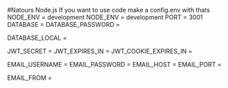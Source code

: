#Natours Node.js
If you want to use code make a config.env with thats 
NODE_ENV = development
NODE_ENV = development
PORT = 3001
DATABASE = <Yours>
DATABASE_PASSWORD = <Yours>

DATABASE_LOCAL = <Yours>

JWT_SECRET = <Yours>
JWT_EXPIRES_IN = <Yours>
JWT_COOKIE_EXPIRES_IN = <Yours>

EMAIL_USERNAME =<Yours>
EMAIL_PASSWORD =<Yours>
EMAIL_HOST =<Yours>
EMAIL_PORT =<Yours>

EMAIL_FROM = <Yours>


